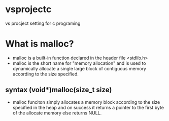 # vsprojectc
vs procject setting for c programing

# What is malloc?
- malloc is a built-in function declared in the header file <stdlib.h>
- malloc is the short name for "memory allocation" and is used to dynamically
allocate a single large block of contiguous memory according to the size 
specified.

## syntax (void*)malloc(size_t size)

- malloc funciton simply allocates a memory block according to the size
specified in the heap and on success it returns a pointer to the first byte of the allocate
memory else returns NULL.


